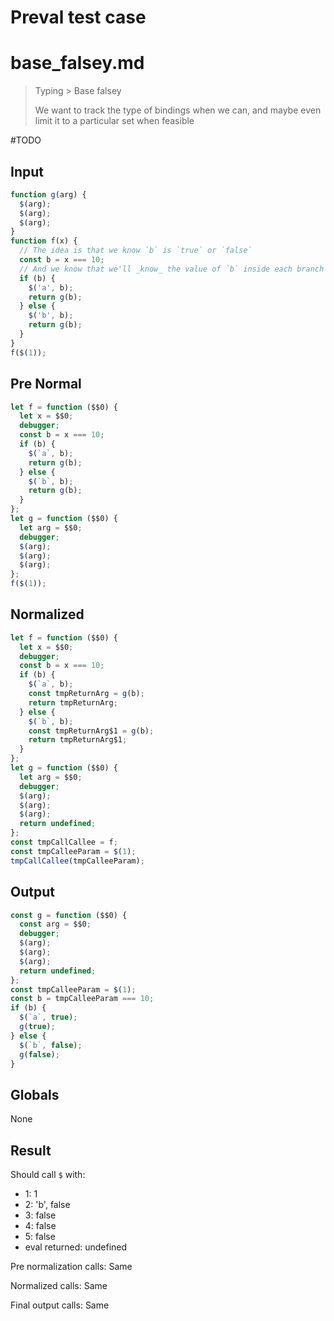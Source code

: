 # Preval test case

# base_falsey.md

> Typing > Base falsey
>
> We want to track the type of bindings when we can, and maybe even limit it to a particular set when feasible

#TODO

## Input

`````js filename=intro
function g(arg) {
  $(arg);
  $(arg);
  $(arg);
}
function f(x) {
  // The idea is that we know `b` is `true` or `false`
  const b = x === 10;
  // And we know that we'll _know_ the value of `b` inside each branch
  if (b) {
    $('a', b);
    return g(b);
  } else {
    $('b', b);
    return g(b);
  }
}
f($(1));
`````

## Pre Normal

`````js filename=intro
let f = function ($$0) {
  let x = $$0;
  debugger;
  const b = x === 10;
  if (b) {
    $(`a`, b);
    return g(b);
  } else {
    $(`b`, b);
    return g(b);
  }
};
let g = function ($$0) {
  let arg = $$0;
  debugger;
  $(arg);
  $(arg);
  $(arg);
};
f($(1));
`````

## Normalized

`````js filename=intro
let f = function ($$0) {
  let x = $$0;
  debugger;
  const b = x === 10;
  if (b) {
    $(`a`, b);
    const tmpReturnArg = g(b);
    return tmpReturnArg;
  } else {
    $(`b`, b);
    const tmpReturnArg$1 = g(b);
    return tmpReturnArg$1;
  }
};
let g = function ($$0) {
  let arg = $$0;
  debugger;
  $(arg);
  $(arg);
  $(arg);
  return undefined;
};
const tmpCallCallee = f;
const tmpCalleeParam = $(1);
tmpCallCallee(tmpCalleeParam);
`````

## Output

`````js filename=intro
const g = function ($$0) {
  const arg = $$0;
  debugger;
  $(arg);
  $(arg);
  $(arg);
  return undefined;
};
const tmpCalleeParam = $(1);
const b = tmpCalleeParam === 10;
if (b) {
  $(`a`, true);
  g(true);
} else {
  $(`b`, false);
  g(false);
}
`````

## Globals

None

## Result

Should call `$` with:
 - 1: 1
 - 2: 'b', false
 - 3: false
 - 4: false
 - 5: false
 - eval returned: undefined

Pre normalization calls: Same

Normalized calls: Same

Final output calls: Same
